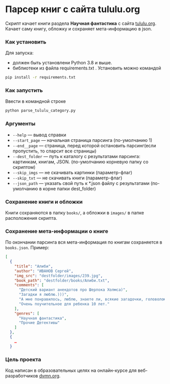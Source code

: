 # Парсер книг с сайта tululu.org

Скрипт качает книги раздела **Научная фантастика** с сайта [tululu.org](https://tululu.org/).
Качает саму книгу, обложку и сохраняет мета-информацию в json. 

### Как установить
Для запуска:
* должен быть установлени Python 3.8 и выше.
* библиотеки из файла requirements.txt . Установить можно командой 
```bash
pip install -r requirements.txt
```

### Как запустить

Ввести в командной строке 
```bash
python parse_tululu_category.py
```

### Аргументы
* `--help` — вывод справки
* `--start_page` — начальная страница парсинга (по-умолчанию 1)
* `--end__page` — страница, перед которой остановить парсинг(если пропустить,
то спарсит все страницы)
* `--dest_folder` — путь к каталогу с результатами парсинга: картинкам,
книгам, JSON. (по-умолчанию корневую папку со скриптом)
* `--skip_imgs` — не скачивать картинки (параметр-флаг)
* `--skip_txt` — не скачивать книги (параметр-флаг)
* `--json_path` — указать свой путь к *.json файлу с результатами 
(по-умолчанию в корне папки dest_folder)
  
### Сохранение книги и обложки

Книги сохраняются в папку `books/`, а обложки в `images/` в папке расположения скрипта.

### Сохранение мета-информации о книге

По окончании парсинга вся мета-информация по книгам сохраняется в `books.json`.
Пример:
```json
[
  {
    "title": "Алиби",
    "author": "ИВАНОВ Сергей",
    "img_src": "destfolder/images/239.jpg",
    "book_path": "destfolder/books/Алиби.txt",
    "comments": [
      "Детский вариант анекдотов про Шерлока Холмса)",
      "Загадки я люблю.)))",
      "А мне понравилось, люблю, знаете ли, всякие загадочки, головоломочки, кроссвордики, Гимнастика ума, одним словом... \nВо всём можно найти положительные моменты, не разгадал загадку, так хоть гренки научился готовить отменные... :-)",
      "Очень поучительное для ребенка 10 лет."
    ],
    "genres": [
      "Научная фантастика",
      "Прочие Детективы"
    ]
  },
  {
    …
  }
  ```

### Цель проекта

Код написан в образовательных целях на онлайн-курсе для веб-разработчиков [dvmn.org](https://dvmn.org/).

